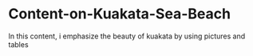# Content-on-Kuakata-Sea-Beach
In this content, i emphasize the beauty of kuakata by using pictures and tables 
